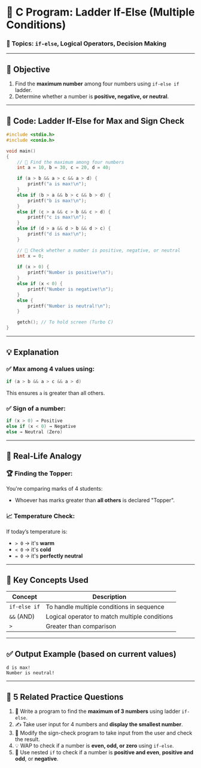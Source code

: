 

# 🧮 **C Program: Ladder If-Else (Multiple Conditions)**

### 📌 Topics: `if-else`, Logical Operators, Decision Making

---

## 🧠 **Objective**

1. Find the **maximum number** among four numbers using `if-else if` ladder.
2. Determine whether a number is **positive, negative, or neutral**.

---

## 📘 **Code: Ladder If-Else for Max and Sign Check**

```c
#include <stdio.h>
#include <conio.h>

void main()
{
    // 🌟 Find the maximum among four numbers
    int a = 10, b = 30, c = 20, d = 40;

    if (a > b && a > c && a > d) {
        printf("a is max!\n");
    }
    else if (b > a && b > c && b > d) {
        printf("b is max!\n");
    }
    else if (c > a && c > b && c > d) {
        printf("c is max!\n");
    }
    else if (d > a && d > b && d > c) {
        printf("d is max!\n");
    }

    // 🧭 Check whether a number is positive, negative, or neutral
    int x = 0;
    
    if (x > 0) {
        printf("Number is positive!\n");
    }
    else if (x < 0) {
        printf("Number is negative!\n");
    }
    else {
        printf("Number is neutral!\n");
    }

    getch(); // To hold screen (Turbo C)
}
```

---

## 💡 **Explanation**

### ✅ Max among 4 values using:

```c
if (a > b && a > c && a > d)
```

This ensures `a` is greater than all others.

### ✅ Sign of a number:

```c
if (x > 0) → Positive  
else if (x < 0) → Negative  
else → Neutral (Zero)
```

---

## 🎯 **Real-Life Analogy**

### 🏆 Finding the Topper:

You're comparing marks of 4 students:

* Whoever has marks greater than **all others** is declared "Topper".

### 📈 Temperature Check:

If today’s temperature is:

* `> 0` → it's **warm**
* `< 0` → it's **cold**
* `= 0` → it's **perfectly neutral**

---

## 🧾 **Key Concepts Used**

| Concept      | Description                                   |
| ------------ | --------------------------------------------- |
| `if-else if` | To handle multiple conditions in sequence     |
| `&&` (AND)   | Logical operator to match multiple conditions |
| `>`          | Greater than comparison                       |

---

## ✅ **Output Example (based on current values)**

```
d is max!
Number is neutral!
```

---

## 📝 **5 Related Practice Questions**

1. 🧠 Write a program to find the **maximum of 3 numbers** using ladder `if-else`.
2. ✍️ Take user input for 4 numbers and **display the smallest number**.
3. 🔢 Modify the sign-check program to take input from the user and check the result.
4. 💡 WAP to check if a number is **even, odd, or zero** using `if-else`.
5. 🔁 Use nested `if` to check if a number is **positive and even**, **positive and odd**, or **negative**.
